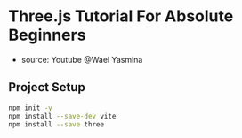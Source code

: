 # Three.js Tutorial For Absolute Beginners

- source: Youtube @Wael Yasmina

## Project Setup

```bash
npm init -y
npm install --save-dev vite
npm install --save three
```
